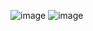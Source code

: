 ![image](https://user-images.githubusercontent.com/92241390/215582911-d468c52c-357d-4111-8c3c-abfb4c0f2c5e.png)
![image](https://user-images.githubusercontent.com/92241390/215583385-1592bfcb-e3b4-4360-8115-326e8b311832.png)
